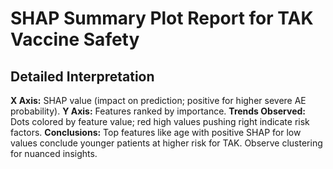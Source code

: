 
# SHAP Summary Plot Report for TAK Vaccine Safety

<image-card alt="SHAP Summary" src="../plots/shap_summary.png" ></image-card>

## Detailed Interpretation
**X Axis:** SHAP value (impact on prediction; positive for higher severe AE probability).
**Y Axis:** Features ranked by importance.
**Trends Observed:** Dots colored by feature value; red high values pushing right indicate risk factors.
**Conclusions:** Top features like age with positive SHAP for low values conclude younger patients at higher risk for TAK. Observe clustering for nuanced insights.
